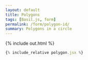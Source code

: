 ```yaml
---
layout: default
title: Polygons
tags: [Basil.js, form]
permalink: /form/polygon-id/
summary: Polygons in a circle
---
```



<!-- more -->

{% include out.html %}

```js
{% include_relative polygon.jsx %}
```


